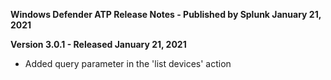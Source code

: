 **Windows Defender ATP Release Notes - Published by Splunk January 21, 2021**


**Version 3.0.1 - Released January 21, 2021**

* Added query parameter in the 'list devices' action
